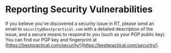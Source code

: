 # Reporting Security Vulnerabilities

If you believe you've discovered a security issue in RT, please send an
email to `security@bestpractical.com` with a detailed description of the
issue, and a secure means to respond to you (such as your PGP public
key).  You can find our PGP key and fingerprint at
[https://bestpractical.com/security/](https://bestpractical.com/security/).
